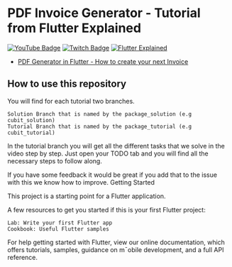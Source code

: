 # PDF Invoice Generator - Tutorial from Flutter Explained
[![YouTube Badge](https://img.shields.io/static/v1?label=YouTube&message=Subscribe&color=red&style=flat-square&logo=youtube&logoColor=red)](https://youtube.com/c/flutterexplained?sub_confirmation=1)
[![Twitch Badge](https://img.shields.io/static/v1?label=Twitch&message=Follow&color=violet&style=flat-square&logo=twitch&logoColor=violet)](https://www.twitch.tv/maxflutter)
[![Flutter Explained](https://img.shields.io/static/v1?label=Homepage&message=FlutterExplained&color=blue&style=flat-square)](https://flutter-explained.dev/)

- [PDF Generator in Flutter - How to create your next Invoice](https://youtu.be/6bYG-JwnoO4)

## How to use this repository

You will find for each tutorial two branches.

    Solution Branch that is named by the package_solution (e.g cubit_solution)
    Tutorial Branch that is named by the package_tutorial (e.g cubit_tutorial)

In the tutorial branch you will get all the different tasks that we solve in the video step by step. Just open your TODO tab and you will find all the necessary steps to follow along.

If you have some feedback it would be great if you add that to the issue with this we know how to improve.
Getting Started

This project is a starting point for a Flutter application.

A few resources to get you started if this is your first Flutter project:

    Lab: Write your first Flutter app
    Cookbook: Useful Flutter samples

For help getting started with Flutter, view our online documentation, which offers tutorials, samples, guidance on m¯obile development, and a full API reference.
